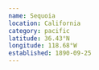 ```yaml
---
name: Sequoia
location: California
category: pacific
latitude: 36.43°N
longitude: 118.68°W
established: 1890-09-25
---
```


